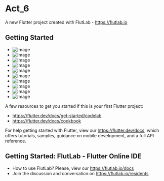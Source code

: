 # Act_6

A new Flutter project created with FlutLab - https://flutlab.io

## Getting Started

- ![image](https://github.com/user-attachments/assets/4dd507e2-1fe2-407e-8262-388cc583276c)
- ![image](https://github.com/user-attachments/assets/b2a8d876-5ebf-4210-aab6-d57f0f614b0b)
- ![image](https://github.com/user-attachments/assets/1f99be6f-cd89-41d5-8e88-e6114b6c55dd)
- ![image](https://github.com/user-attachments/assets/943eab7d-543d-4f2a-94a1-86ec1a92ae01)
- ![image](https://github.com/user-attachments/assets/a711b2e3-3b42-4aef-8900-9eecd9a62e04)
- ![image](https://github.com/user-attachments/assets/430c934c-d0a1-4590-9873-c6ca8e37c193)
- ![image](https://github.com/user-attachments/assets/4b848ec1-02fb-4f04-af36-662610443266)
- ![image](https://github.com/user-attachments/assets/5aa5d9fc-2aa6-4288-a247-8e354f6c6d8e)
- ![image](https://github.com/user-attachments/assets/107e1cd8-996c-4b1c-8db8-55ca26665eb7)
- ![image](https://github.com/user-attachments/assets/57b2afbe-b22d-402b-b9b4-61975f9f8635)


A few resources to get you started if this is your first Flutter project:

- https://flutter.dev/docs/get-started/codelab
- https://flutter.dev/docs/cookbook

For help getting started with Flutter, view our
https://flutter.dev/docs, which offers tutorials,
samples, guidance on mobile development, and a full API reference.

## Getting Started: FlutLab - Flutter Online IDE

- How to use FlutLab? Please, view our https://flutlab.io/docs
- Join the discussion and conversation on https://flutlab.io/residents
